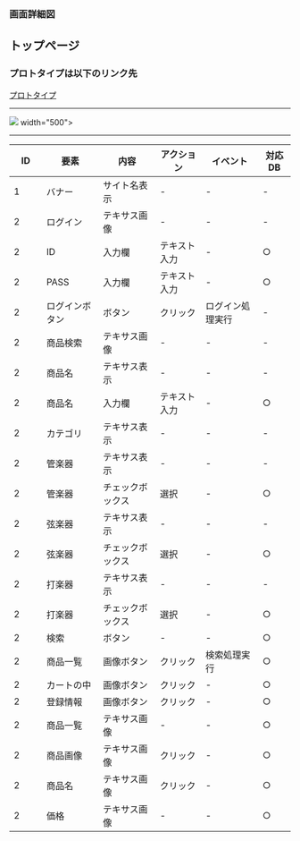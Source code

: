 ### 画面詳細図
## トップページ
### プロトタイプは以下のリンク先
[プロトタイプ](https://www.figma.com/file/IKLRLWgqhiEbss1Z5ykTlR/Untitled?node-id=110%3A39)
****
<img src="../img/iPhone 11 Pro Max - 14 (1).png"> width="500">
*****

|ID|要素|内容|アクション|イベント|対応DB|
|--|---|----|-------|-----|-----|
|1　　|バナー|サイト名表示|-  |-   |-  |
|2|ログイン|テキサス画像|-  |-  |-   |
|2|ID|入力欄|テキスト入力|-  | ○ |
|2|PASS|入力欄|テキスト入力|-  |○ |
|2|ログインボタン|ボタン|クリック|ログイン処理実行|-   |
|2|商品検索|テキサス画像|-  |-  |-   |
|2|商品名|テキサス表示|-  |-  |-   |
|2|商品名|入力欄|テキスト入力|-  |○  |
|2|カテゴリ|テキサス表示|-  |-  |-   |
|2|管楽器|テキサス表示|-  |-  |-   |
|2|管楽器|チェックボックス|選択|-  |○|
|2|弦楽器|テキサス表示|-  |-  |-   |
|2|弦楽器|チェックボックス|選択|-  |○|
|2|打楽器|テキサス表示|-  |-  |-   |
|2|打楽器|チェックボックス|選択|-  |○|
|2|検索|ボタン|-  |-  |○|
|2|商品一覧|画像ボタン|クリック|検索処理実行|○|
|2|カートの中|画像ボタン|クリック|-  |○|
|2|登録情報|画像ボタン|クリック|-  |○|
|2|商品一覧|テキサス画像|-  |-  |○|
|2|商品画像|テキサス画像|クリック|-  |○|
|2|商品名|テキサス画像|クリック|-  |○|
|2|価格|テキサス画像|-  |-  |○|
